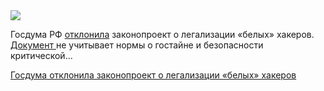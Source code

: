 <!--2025-07-09 10:49:50-->
<div class="yb">
  <div class="rss habr"><img src="https://habrastorage.org/getpro/habr/upload_files/c4f/d6e/25a/c4fd6e25ac0a082bf14fe1bbc4ed8824.jpg" /><p>Госдума РФ <a href="https://www.rbc.ru/technology_and_media/08/07/2025/686c0ec09a7947502eec0b8d" rel="noopener noreferrer nofollow">отклонила</a> законопроект о&nbsp;легализации «белых» хакеров. <a href="https://sozd.duma.gov.ru/bill/509708-8" rel="noopener noreferrer nofollow">Документ </a>не&nbsp;учитывает нормы о&nbsp;гостайне и безопасности критической... <p class="titl"><a href="https://habr.com/ru/news/926252/?utm_source=habrahabr&utm_medium=rss&utm_campaign=926252">Госдума отклонила законопроект о легализации «белых» хакеров</a></p></div>
</div>
